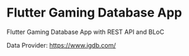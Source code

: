 # Flutter Gaming Database App

Flutter Gaming Database App with REST API and BLoC

Data Provider: https://www.igdb.com/



